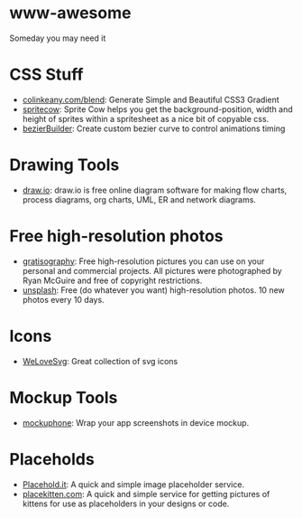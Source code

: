 # www-awesome
Someday you may need it

# CSS Stuff
- [colinkeany.com/blend](http://colinkeany.com/blend/): Generate Simple and Beautiful CSS3 Gradient
- [spritecow](http://www.spritecow.com/): Sprite Cow helps you get the background-position, width and height of sprites within a spritesheet as a nice bit of copyable css.
- [bezierBuilder](http://www.roblaplaca.com/examples/bezierBuilder/): Create custom bezier curve to control animations timing

# Drawing Tools
- [draw.io](http://draw.io): draw.io is free online diagram software for making flow charts, process diagrams, org charts, UML, ER and network diagrams.

# Free high-resolution photos
- [gratisography](http://www.gratisography.com/): Free high-resolution pictures you can use on your personal and commercial projects. All pictures were photographed by Ryan McGuire and free of copyright restrictions.
- [unsplash](https://unsplash.com/): Free (do whatever you want) high-resolution photos. 10 new photos every 10 days.

# Icons
- [WeLoveSvg](https://icons8.com/welovesvg): Great collection of svg icons

# Mockup Tools
- [mockuphone](http://mockuphone.com/): Wrap your app screenshots in device mockup.

# Placeholds
- [Placehold.it](https://placehold.it/): A quick and simple image placeholder service.
- [placekitten.com](https://placekitten.com/): A quick and simple service for getting pictures of kittens for use as placeholders in your designs or code. 
